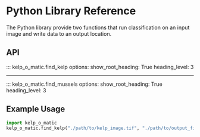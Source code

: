 # Python Library Reference

The Python library provide two functions that run classification on an input image and write data to an output location.

## API


::: kelp_o_matic.find_kelp
    options:
        show_root_heading: True
        heading_level: 3

***

::: kelp_o_matic.find_mussels
    options:
        show_root_heading: True
        heading_level: 3

## Example Usage

```python
import kelp_o_matic
kelp_o_matic.find_kelp("./path/to/kelp_image.tif", "./path/to/output_file_to_write.tif", crop_size=3200)
```